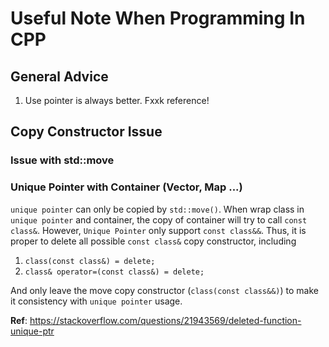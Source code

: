 # Useful Note When Programming In CPP

## General Advice
1. Use pointer is always better. Fxxk reference!

## Copy Constructor Issue

### Issue with std::move


### Unique Pointer with Container (Vector, Map ...)
`unique pointer` can only be copied by `std::move()`. When wrap class in `unique pointer` and container, the copy of container will try to call `const class&`. However, `Unique Pointer` only support `const class&&`. Thus, it is proper to delete all possible `const class&` copy constructor, including
1. `class(const class&) = delete;`
2. `class& operator=(const class&) = delete;`

And only leave the move copy constructor (`class(const class&&)`) to make it consistency with `unique pointer` usage. 

**Ref**: https://stackoverflow.com/questions/21943569/deleted-function-unique-ptr
